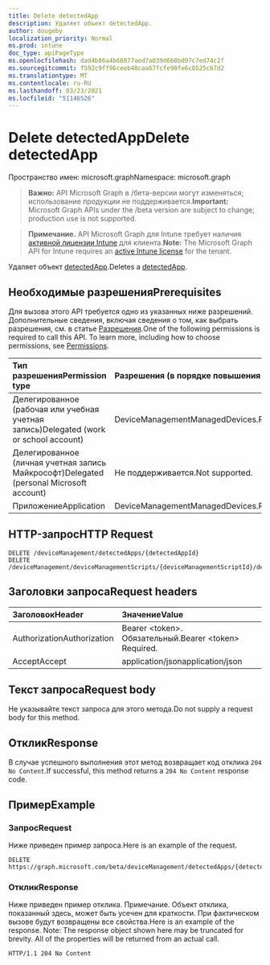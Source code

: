 ```yaml
---
title: Delete detectedApp
description: Удаляет объект detectedApp.
author: dougeby
localization_priority: Normal
ms.prod: intune
doc_type: apiPageType
ms.openlocfilehash: dad4b86a4b66077aed7a039d6b8bd97c7ed74c2f
ms.sourcegitcommit: f592c9ff96ceeb40caa67fcfe90fe6c8525cb7d2
ms.translationtype: MT
ms.contentlocale: ru-RU
ms.lasthandoff: 03/23/2021
ms.locfileid: "51146526"
---
```

# <a name="delete-detectedapp"></a><span data-ttu-id="1c8ee-103">Delete detectedApp</span><span class="sxs-lookup"><span data-stu-id="1c8ee-103">Delete detectedApp</span></span>

<span data-ttu-id="1c8ee-104">Пространство имен: microsoft.graph</span><span class="sxs-lookup"><span data-stu-id="1c8ee-104">Namespace: microsoft.graph</span></span>

> <span data-ttu-id="1c8ee-105">**Важно:** API Microsoft Graph в /бета-версии могут изменяться; использование продукции не поддерживается.</span><span class="sxs-lookup"><span data-stu-id="1c8ee-105">**Important:** Microsoft Graph APIs under the /beta version are subject to change; production use is not supported.</span></span>

> <span data-ttu-id="1c8ee-106">**Примечание.** API Microsoft Graph для Intune требует наличия [активной лицензии Intune](https://go.microsoft.com/fwlink/?linkid=839381) для клиента.</span><span class="sxs-lookup"><span data-stu-id="1c8ee-106">**Note:** The Microsoft Graph API for Intune requires an [active Intune license](https://go.microsoft.com/fwlink/?linkid=839381) for the tenant.</span></span>

<span data-ttu-id="1c8ee-107">Удаляет объект [detectedApp](../resources/intune-devices-detectedapp.md).</span><span class="sxs-lookup"><span data-stu-id="1c8ee-107">Deletes a [detectedApp](../resources/intune-devices-detectedapp.md).</span></span>

## <a name="prerequisites"></a><span data-ttu-id="1c8ee-108">Необходимые разрешения</span><span class="sxs-lookup"><span data-stu-id="1c8ee-108">Prerequisites</span></span>
<span data-ttu-id="1c8ee-p101">Для вызова этого API требуется одно из указанных ниже разрешений. Дополнительные сведения, включая сведения о том, как выбрать разрешения, см. в статье [Разрешения](/graph/permissions-reference).</span><span class="sxs-lookup"><span data-stu-id="1c8ee-p101">One of the following permissions is required to call this API. To learn more, including how to choose permissions, see [Permissions](/graph/permissions-reference).</span></span>

|<span data-ttu-id="1c8ee-111">Тип разрешения</span><span class="sxs-lookup"><span data-stu-id="1c8ee-111">Permission type</span></span>|<span data-ttu-id="1c8ee-112">Разрешения (в порядке повышения привилегий)</span><span class="sxs-lookup"><span data-stu-id="1c8ee-112">Permissions (from least to most privileged)</span></span>|
|:---|:---|
|<span data-ttu-id="1c8ee-113">Делегированное (рабочая или учебная учетная запись)</span><span class="sxs-lookup"><span data-stu-id="1c8ee-113">Delegated (work or school account)</span></span>|<span data-ttu-id="1c8ee-114">DeviceManagementManagedDevices.ReadWrite.All</span><span class="sxs-lookup"><span data-stu-id="1c8ee-114">DeviceManagementManagedDevices.ReadWrite.All</span></span>|
|<span data-ttu-id="1c8ee-115">Делегированное (личная учетная запись Майкрософт)</span><span class="sxs-lookup"><span data-stu-id="1c8ee-115">Delegated (personal Microsoft account)</span></span>|<span data-ttu-id="1c8ee-116">Не поддерживается.</span><span class="sxs-lookup"><span data-stu-id="1c8ee-116">Not supported.</span></span>|
|<span data-ttu-id="1c8ee-117">Приложение</span><span class="sxs-lookup"><span data-stu-id="1c8ee-117">Application</span></span>|<span data-ttu-id="1c8ee-118">DeviceManagementManagedDevices.ReadWrite.All</span><span class="sxs-lookup"><span data-stu-id="1c8ee-118">DeviceManagementManagedDevices.ReadWrite.All</span></span>|

## <a name="http-request"></a><span data-ttu-id="1c8ee-119">HTTP-запрос</span><span class="sxs-lookup"><span data-stu-id="1c8ee-119">HTTP Request</span></span>
<!-- {
  "blockType": "ignored"
}
-->
``` http
DELETE /deviceManagement/detectedApps/{detectedAppId}
DELETE /deviceManagement/deviceManagementScripts/{deviceManagementScriptId}/deviceRunStates/{deviceManagementScriptDeviceStateId}/managedDevice/detectedApps/{detectedAppId}
```

## <a name="request-headers"></a><span data-ttu-id="1c8ee-120">Заголовки запроса</span><span class="sxs-lookup"><span data-stu-id="1c8ee-120">Request headers</span></span>
|<span data-ttu-id="1c8ee-121">Заголовок</span><span class="sxs-lookup"><span data-stu-id="1c8ee-121">Header</span></span>|<span data-ttu-id="1c8ee-122">Значение</span><span class="sxs-lookup"><span data-stu-id="1c8ee-122">Value</span></span>|
|:---|:---|
|<span data-ttu-id="1c8ee-123">Authorization</span><span class="sxs-lookup"><span data-stu-id="1c8ee-123">Authorization</span></span>|<span data-ttu-id="1c8ee-124">Bearer &lt;token&gt;. Обязательный.</span><span class="sxs-lookup"><span data-stu-id="1c8ee-124">Bearer &lt;token&gt; Required.</span></span>|
|<span data-ttu-id="1c8ee-125">Accept</span><span class="sxs-lookup"><span data-stu-id="1c8ee-125">Accept</span></span>|<span data-ttu-id="1c8ee-126">application/json</span><span class="sxs-lookup"><span data-stu-id="1c8ee-126">application/json</span></span>|

## <a name="request-body"></a><span data-ttu-id="1c8ee-127">Текст запроса</span><span class="sxs-lookup"><span data-stu-id="1c8ee-127">Request body</span></span>
<span data-ttu-id="1c8ee-128">Не указывайте текст запроса для этого метода.</span><span class="sxs-lookup"><span data-stu-id="1c8ee-128">Do not supply a request body for this method.</span></span>

## <a name="response"></a><span data-ttu-id="1c8ee-129">Отклик</span><span class="sxs-lookup"><span data-stu-id="1c8ee-129">Response</span></span>
<span data-ttu-id="1c8ee-130">В случае успешного выполнения этот метод возвращает код отклика `204 No Content`.</span><span class="sxs-lookup"><span data-stu-id="1c8ee-130">If successful, this method returns a `204 No Content` response code.</span></span>

## <a name="example"></a><span data-ttu-id="1c8ee-131">Пример</span><span class="sxs-lookup"><span data-stu-id="1c8ee-131">Example</span></span>

### <a name="request"></a><span data-ttu-id="1c8ee-132">Запрос</span><span class="sxs-lookup"><span data-stu-id="1c8ee-132">Request</span></span>
<span data-ttu-id="1c8ee-133">Ниже приведен пример запроса.</span><span class="sxs-lookup"><span data-stu-id="1c8ee-133">Here is an example of the request.</span></span>
``` http
DELETE https://graph.microsoft.com/beta/deviceManagement/detectedApps/{detectedAppId}
```

### <a name="response"></a><span data-ttu-id="1c8ee-134">Отклик</span><span class="sxs-lookup"><span data-stu-id="1c8ee-134">Response</span></span>
<span data-ttu-id="1c8ee-p102">Ниже приведен пример отклика. Примечание. Объект отклика, показанный здесь, может быть усечен для краткости. При фактическом вызове будут возвращены все свойства.</span><span class="sxs-lookup"><span data-stu-id="1c8ee-p102">Here is an example of the response. Note: The response object shown here may be truncated for brevity. All of the properties will be returned from an actual call.</span></span>
``` http
HTTP/1.1 204 No Content
```




